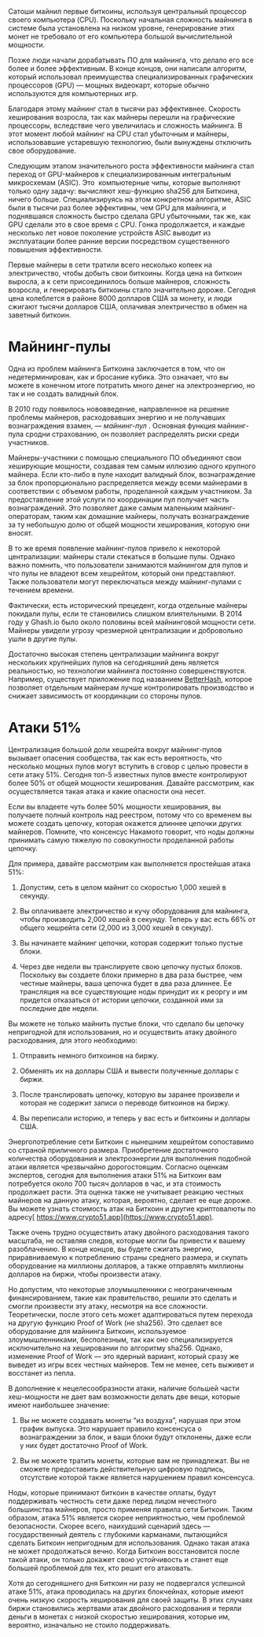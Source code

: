  

Сатоши майнил первые биткоины, используя центральный процессор своего компьютера (CPU). Поскольку начальная сложность майнинга в системе была установлена ​​на низком уровне, генерирование этих монет не требовало от его компьютера большой вычислительной мощности.

Позже люди начали дорабатывать ПО для майнинга, что делало его все более и более эффективным. В конце концов, они написали алгоритм, который использовал преимущества специализированных графических процессоров (GPU) — мощных видеокарт, которые обычно используются для компьютерных игр.

Благодаря этому майнинг стал в тысячи раз эффективнее. Скорость хеширования возросла, так как майнеры перешли на графические процессоры, вследствие чего увеличилась и сложность майнинга. В этот момент любой майнинг на CPU стал убыточным и майнеры, использовавшие устаревшую технологию, были вынуждены отключить свое оборудование.

Следующим этапом значительного роста эффективности майнинга стал переход от GPU-майнеров к специализированным интегральным микросхемам (ASIC). Это &nbsp;компьютерные чипы, которые выполняют только одну задачу: вычисляют хеш-функцию sha256 для Биткоина, ничего больше. Специализируясь на этом конкретном алгоритме, ASIC были в тысячи раз более эффективны, чем GPU для майнинга, и поднявшаяся сложность быстро сделала GPU убыточными, так же, как GPU сделали это в свое время с CPU. Гонка продолжается, и каждые несколько лет новое поколение устройств ASIC выводит из эксплуатации более ранние версии посредством существенного повышения эффективности.

Первые майнеры в сети тратили всего несколько копеек на электричество, чтобы добыть свои биткоины. Когда цена на биткоин выросла, а к сети присоединилось больше майнеров, сложность возросла, и генерировать биткоины стало значительно дороже. Сегодня цена колеблется в районе 8000 долларов США за монету, и люди сжигают тысячи долларов США, оплачивая электричество в обмен на заветный биткоин.

<h1 id="%D0%BC%D0%B0%D0%B9%D0%BD%D0%B8%D0%BD%D0%B3-%D0%BF%D1%83%D0%BB%D1%8B">Майнинг-пулы</h1>

Одна из проблем майнинга Биткоина заключается в том, что он недетерминирован, как и бросание кубика. Это означает, что вы можете в конечном итоге потратить много денег на электроэнергию, но так и не создать валидный блок.

В 2010 году появилось нововведение, направленное на решение проблемы майнеров, расходовавших энергию и не получавших вознаграждения взамен, — _майнинг-пул_ . Основная функция майнинг-пула сродни страхованию, он позволяет распределять риски среди участников.

Майнеры-участники с помощью специального ПО объединяют свои хеширующие мощности, создавая тем самым иллюзию одного крупного майнера. Если кто-либо в пуле находит валидный блок, вознаграждение за блок пропорционально распределяется между всеми майнерами в соответствии с объемом работы, проделанной каждым участником. За предоставление этой услуги по координации пул получает часть вознаграждений. Это позволяет даже самым маленьким майнинг-операторам, таким как домашние майнеры, получать вознаграждение за ту небольшую долю от общей мощности хеширования, которую они вносят.

В то же время появление майнинг-пулов привело к некоторой централизации: майнеры стали стекаться в большие пулы. Однако важно помнить, что пользователи занимаются майнингом для пулов и что пулы не владеют всем хешрейтом, который они представляют. Также пользователи могут переключаться между майнинг-пулами с течением времени.

Фактически, есть исторический прецедент, когда отдельные майнеры покидали пулы, если те становились слишком влиятельными. В 2014 году у Ghash.io было около половины всей майнинговой мощности сети. Майнеры увидели угрозу чрезмерной централизации и добровольно ушли в другие пулы.

Достаточно высокая степень централизации майнинга вокруг нескольких крупнейших пулов на сегодняшний день является реальностью, но технологии майнинга постоянно совершенствуются. Например, существует приложение под названием [BetterHash](https://github.com/TheBlueMatt/bips/blob/betterhash/bip-XXXX.mediawiki), которое позволяет отдельным майнерам лучше контролировать производство и снижает зависимость от координации со стороны пулов.

<h1 id="%D0%B0%D1%82%D0%B0%D0%BA%D0%B8-51">Атаки 51%</h1>

Централизация большой доли хешрейта вокруг майнинг-пулов вызывает опасения сообщества, так как есть вероятность, что несколько мощных пулов могут вступить в сговор с целью провести в сети атаку 51%. Сегодня топ-5 известных пулов вместе контролируют более 50% от общей мощности хеширования. Давайте рассмотрим, как осуществляется такая атака и какие опасности она несет.

Если вы владеете чуть более 50% мощности хеширования, вы получаете полный контроль над реестром, потому что со временем вы можете создать цепочку, которая окажется длиннее цепочки других майнеров. Помните, что консенсус Накамото говорит, что ноды должны принимать самую тяжелую по совокупности проделанной работы цепочку.

Для примера, давайте рассмотрим как выполняется простейшая атака 51%:

1.	Допустим, сеть в целом майнит со скоростью 1,000 хешей в секунду.

2.	Вы оплачиваете электричество и кучу оборудования для майнинга, чтобы производить 2,000 хешей в секунду. Теперь у вас есть 66% от общего хешрейта сети (2,000 из 3,000 хешей в секунду).

3.	Вы начинаете майнинг цепочки, которая содержит только пустые блоки.

4.	Через две недели вы транслируете свою цепочку пустых блоков. Поскольку вы создаете блоки примерно в два раза быстрее, чем честные майнеры, ваша цепочка будет в два раза длиннее. Ее трансляция на все существующие ноды принудит их к реоргу и им придется отказаться от истории цепочки, созданной ими за последние две недели.

Вы можете не только майнить пустые блоки, что сделало бы цепочку непригодной для использования, но и осуществить атаку двойного расходования, для этого необходимо:

1.	Отправить немного биткоинов на биржу.

2.	Обменять их на доллары США и вывести полученные доллары с биржи.

3.	После транслировать цепочку, которую вы заранее произвели и которая не содержит записи о переводе биткоинов на биржу.

4.	Вы переписали историю, и теперь у вас есть и биткоины и доллары США.

Энергопотребление сети Биткоин с нынешним хешрейтом сопоставимо со страной приличного размера. Приобретение достаточного количества оборудования и электроэнергии для выполнения подобной атаки является чрезвычайно дорогостоящим. Согласно оценкам экспертов, сегодня для выполнения атаки 51% на Биткоин вам потребуется около 700 тысяч долларов в час, и эта стоимость продолжает расти. Эта оценка также не учитывает реакцию честных майнеров на данную ​​атаку, которая, вероятно, сделает ее еще дороже. Вы можете узнать стоимость атак на Биткоин и другие криптовалюты по адресу[ https://www.crypto51.app](https://www.crypto51.app).

Также очень трудно осуществить атаку двойного расходования такого масштаба, не оставляя следов, которые могли бы привести к вашему разоблачению. В конце концов, вы будете сжигать энергию, приравниваемую к потреблению страны среднего размера, и скупать оборудование на миллионы долларов, а также отправлять миллионы долларов на биржи, чтобы произвести атаку.

Но допустим, что некоторые злоумышленники с неограниченным финансированием, такие как правительство, решили это сделать и смогли произвести эту атаку, несмотря на все сложности. Теоретически, после этого сеть может адаптироваться путем перехода на другую функцию Proof of Work (не sha256). Это сделает все оборудование для майнинга Биткоин, используемое злоумышленниками, бесполезным, так как оно специализируется исключительно на хешировании по алгоритму sha256. Однако, изменение Proof of Work — это ядерный вариант, который сразу же выведет из игры всех честных майнеров. Тем не менее, сеть выживет и восстанет из пепла.

В дополнение к нецелесообразности атаки, наличие большей части хеш-мощности не дает вам возможности делать две вещи, которые имеют наибольшее значение:

1.	Вы не можете создавать монеты “из воздуха”, нарушая при этом график выпуска. Это нарушает правило консенсуса о вознаграждении за блок, и ваши блоки будут отклонены, даже если у них будет достаточно Proof of Work.

2.	Вы не можете тратить монеты, которые вам не принадлежат. Вы не сможете предоставить действительную цифровую подпись, отсутствие которой также является нарушением правил консенсуса.

Ноды, которые принимают биткоин в качестве оплаты, будут поддерживать честность сети даже перед лицом нечестного большинства майнеров, просто применяя правила сети Биткоин. Таким образом, атака 51% является скорее неприятностью, чем проблемой безопасности. Скорее всего, наихудший сценарий здесь — государственный деятель с глубокими карманами, пытающийся сделать Биткоин непригодным для использования. Однако такая атака не может продолжаться вечно. Когда Биткоин восстановится после такой атаки, он только докажет свою устойчивость и станет еще большей проблемой для тех, кто решит его атаковать.

Хотя до сегодняшнего дня Биткоин ни разу не подвергался успешной атаке 51%, атака проводилась на других блокчейнах, которые имеют очень низкую скорость хеширования для своей защиты. В этих случаях биржи становились жертвами атак двойного расходования и теряли деньги в монетах с низкой скоростью хеширования, которые им, вероятно, изначально не стоило поддерживать.
